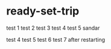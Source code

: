 # ready-set-trip

test 1
test 2
test 3
test 4
test 5 sandar

test 4
test 5
test 6
test 7 after restarting
